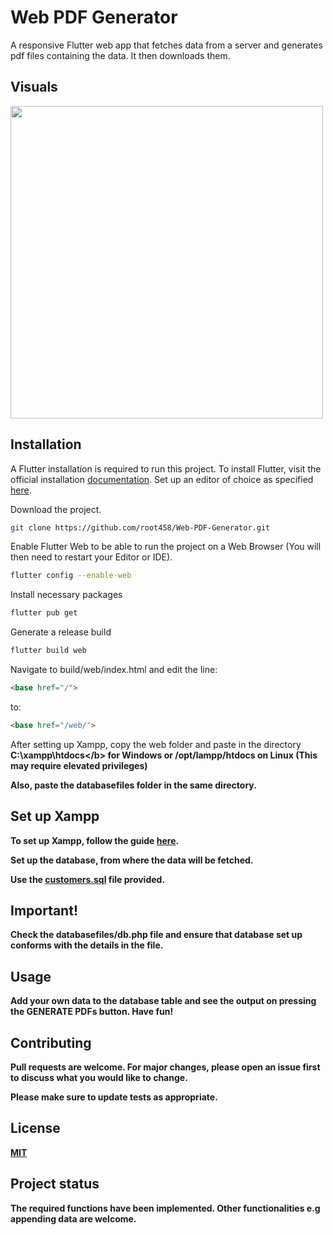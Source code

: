 # Web PDF Generator

A responsive Flutter web app that fetches data from a server and generates pdf files containing the data. It then downloads them.

## Visuals
<a href="#" target="_blank"><img src="preview.gif" height="500"></a>

## Installation
A Flutter installation is required to run this project.
To install Flutter, visit the official installation [documentation](https://docs.flutter.dev/get-started/install).
Set up an editor of choice as specified [here](https://docs.flutter.dev/get-started/editor).

Download the project.

```bash
git clone https://github.com/root458/Web-PDF-Generator.git
```
Enable Flutter Web to be able to run the project on a Web Browser (You will then need to restart your Editor or IDE).
```bash
flutter config --enable-web
```

Install necessary packages
```bash
flutter pub get
```

Generate a release build
```bash
flutter build web
```

Navigate to build/web/index.html and edit the line:
```html
<base href="/">
```
to:
```html
<base href="/web/">
```

After setting up Xampp, copy the web folder and paste in the directory <b>C:\xampp\htdocs\</b> for <b>Windows</b> or <b>/opt/lampp/htdocs</b> on <b>Linux</b> (This may require elevated privileges)

Also, paste the <b>databasefiles</b> folder in the same directory.

## Set up Xampp
To set up Xampp, follow the guide [here](https://www.apachefriends.org/download.html).

Set up the database, from where the data will be fetched.

Use the <a href="#">customers.sql</a> file provided.

## Important!
Check the <a>databasefiles/db.php</a> file and ensure that database set up conforms with the details in the file.

## Usage

Add your own data to the database table and see the output on pressing the <a>GENERATE PDFs</a> button.
Have fun!

## Contributing
Pull requests are welcome. For major changes, please open an issue first to discuss what you would like to change.

Please make sure to update tests as appropriate.

## License
[MIT]()

## Project status
The required functions have been implemented. Other functionalities e.g appending data are welcome.